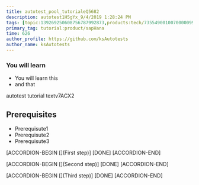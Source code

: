 ```yaml
---
title: autotest_pool_tutorialeQ5682
description: autotest1H5gYx_9/4/2019 1:28:24 PM
tags: [topic:139269250608756787992873,products:tech/73554900100700000996,tutorial:experience/advanced]
primary_tag: tutorial:product/sapHana
time: 626
author_profile: https://github.com/ksAutotests
author_name: ksAutotests
---
```

### You will learn
- You will learn this
- and that

autotest tutorial textv7ACX2

## Prerequisites
- Prerequisute1
- Prerequisute2
- Prerequisute3

[ACCORDION-BEGIN [](First step)]
[DONE]
[ACCORDION-END]

[ACCORDION-BEGIN [](Second step)]
[DONE]
[ACCORDION-END]

[ACCORDION-BEGIN [](Third step)]
[DONE]
[ACCORDION-END]

